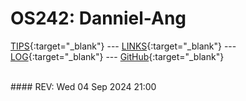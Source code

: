---
---

# OS242: Danniel-Ang

[TIPS](TIPS/){:target="_blank"} --- [LINKS](LINKS/){:target="_blank"} --- [LOG](TXT/mylog.txt){:target="_blank"} --- [GitHub](https://github.com/Danniel-Ang/os242/){:target="_blank"}

<br>
#### REV: Wed 04 Sep 2024 21:00
<br>
